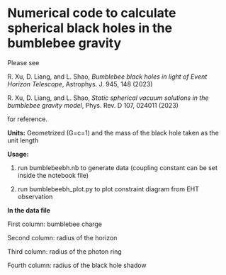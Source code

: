 # Numerical code to calculate spherical black holes in the bumblebee gravity

Please see

R. Xu, D. Liang, and L. Shao, _Bumblebee black holes in light of Event Horizon Telescope_, Astrophys. J. 945, 148 (2023)

R. Xu, D. Liang, and L. Shao, _Static spherical vacuum solutions in the bumblebee gravity model_, Phys. Rev. D 107, 024011 (2023)

for reference.



**Units:** Geometrized (G=c=1) and the mass of the black hole taken as the unit length

**Usage:**

1. run bumblebeebh.nb to generate data (coupling constant can be set inside the notebook file)

2. run bumblebeebh_plot.py to plot constraint diagram from EHT observation

**********In the data file**********

First column: bumblebee charge

Second column: radius of the horizon

Third column: radius of the photon ring

Fourth column: radius of the black hole shadow


